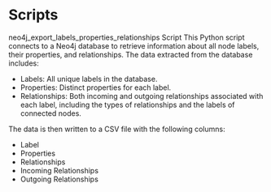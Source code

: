 # Scripts
neo4j_export_labels_properties_relationships Script
This Python script connects to a Neo4j database to retrieve information about all node labels, their properties, and relationships. The data extracted from the database includes:
- Labels: All unique labels in the database.
- Properties: Distinct properties for each label.
- Relationships: Both incoming and outgoing relationships associated with each label, including the types of relationships and the labels of connected nodes.

The data is then written to a CSV file with the following columns:
- Label
- Properties
- Relationships
- Incoming Relationships
- Outgoing Relationships
